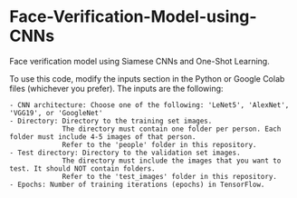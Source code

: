 # Face-Verification-Model-using-CNNs
Face verification model using Siamese CNNs and One-Shot Learning.

To use this code, modify the inputs section in the Python or Google Colab files (whichever you prefer). 
The inputs are the following:
          
    - CNN architecture: Choose one of the following: 'LeNet5', 'AlexNet', 'VGG19', or 'GoogleNet'
    - Directory: Directory to the training set images. 
                 The directory must contain one folder per person. Each folder must include 4-5 images of that person.
                 Refer to the 'people' folder in this repository.
    - Test directory: Directory to the validation set images. 
                 The directory must include the images that you want to test. It should NOT contain folders. 
                 Refer to the 'test_images' folder in this repository.
    - Epochs: Number of training iterations (epochs) in TensorFlow.
    
 
